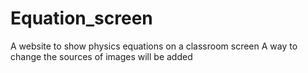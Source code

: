 # Equation_screen
A website to show physics equations on a classroom screen
A way to change the sources of images will be added

